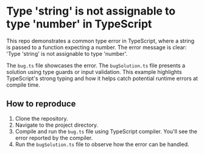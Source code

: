 # Type 'string' is not assignable to type 'number' in TypeScript
This repo demonstrates a common type error in TypeScript, where a string is passed to a function expecting a number.  The error message is clear: 'Type 'string' is not assignable to type 'number'.

The `bug.ts` file showcases the error. The `bugSolution.ts` file presents a solution using type guards or input validation.  This example highlights TypeScript's strong typing and how it helps catch potential runtime errors at compile time.

## How to reproduce
1. Clone the repository.
2. Navigate to the project directory.
3. Compile and run the `bug.ts` file using TypeScript compiler. You'll see the error reported by the compiler.
4. Run the `bugSolution.ts` file to observe how the error can be handled.